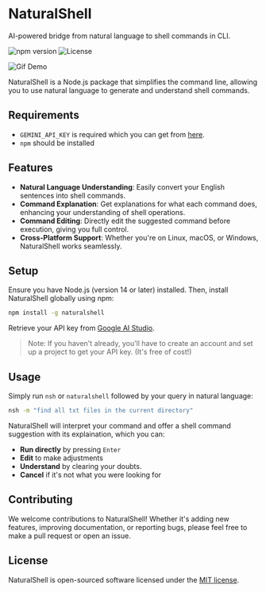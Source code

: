 # NaturalShell

AI-powered bridge from natural language to shell commands in CLI.

![npm version](https://img.shields.io/npm/v/naturalshell) 
![License](https://img.shields.io/badge/License-MIT-yellow.svg)

![Gif Demo](https://i.ibb.co/CzdQkSH/Screencast-from-20-02-24-12-46-21-AM-IST.gif)

NaturalShell is a Node.js package that simplifies the command line, allowing you to use natural language to generate and understand shell commands.

## Requirements

- ```GEMINI_API_KEY``` is required which you can get from [here](https://aistudio.google.com/app/apikey).
- ```npm``` should be installed

## Features

- **Natural Language Understanding**: Easily convert your English sentences into shell commands.
- **Command Explanation**: Get explanations for what each command does, enhancing your understanding of shell operations.
- **Command Editing**: Directly edit the suggested command before execution, giving you full control.
- **Cross-Platform Support**: Whether you're on Linux, macOS, or Windows, NaturalShell works seamlessly.

## Setup

Ensure you have Node.js (version 14 or later) installed. Then, install NaturalShell globally using npm:

```sh
npm install -g naturalshell
```

Retrieve your API key from [Google AI Studio](https://aistudio.google.com/app/apikey).

>Note: If you haven't already, you'll have to create an account and set up a project to get your API key. (It's free of cost!)

## Usage

Simply run `nsh` or `naturalshell` followed by your query in natural language:

```sh
nsh -m "find all txt files in the current directory"
```

NaturalShell will interpret your command and offer a shell command suggestion with its explaination, which you can:

- **Run directly** by pressing `Enter`
- **Edit** to make adjustments
- **Understand** by clearing your doubts.
- **Cancel** if it's not what you were looking for

## Contributing

We welcome contributions to NaturalShell! Whether it's adding new features, improving documentation, or reporting bugs, please feel free to make a pull request or open an issue.

## License

NaturalShell is open-sourced software licensed under the [MIT license](LICENSE).
